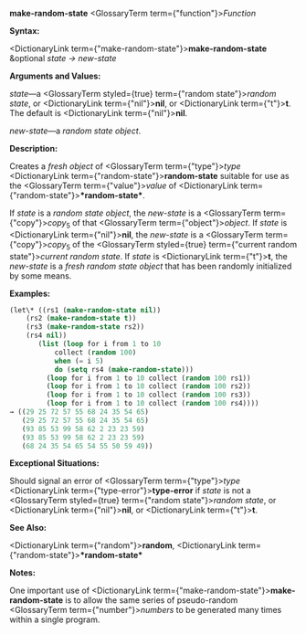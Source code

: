**make-random-state** <GlossaryTerm  term={"function"}><i>Function</i></GlossaryTerm> 



**Syntax:** 



<DictionaryLink  term={"make-random-state"}><b>make-random-state</b></DictionaryLink> &amp;optional *state → new-state* 



**Arguments and Values:** 



*state*—a <GlossaryTerm styled={true} term={"random state"}><i>random state</i></GlossaryTerm>, or <DictionaryLink  term={"nil"}><b>nil</b></DictionaryLink>, or <DictionaryLink  term={"t"}><b>t</b></DictionaryLink>. The default is <DictionaryLink  term={"nil"}><b>nil</b></DictionaryLink>. 



*new-state*—a *random state object*. 



**Description:** 



Creates a *fresh object* of <GlossaryTerm  term={"type"}><i>type</i></GlossaryTerm> <DictionaryLink  term={"random-state"}><b>random-state</b></DictionaryLink> suitable for use as the <GlossaryTerm  term={"value"}><i>value</i></GlossaryTerm> of <DictionaryLink  term={"random-state"}><b>\*random-state\*</b></DictionaryLink>. 



If *state* is a *random state object*, the *new-state* is a <GlossaryTerm  term={"copy"}><i>copy</i></GlossaryTerm><sub>5</sub> of that <GlossaryTerm  term={"object"}><i>object</i></GlossaryTerm>. If *state* is <DictionaryLink  term={"nil"}><b>nil</b></DictionaryLink>, the *new-state* is a <GlossaryTerm  term={"copy"}><i>copy</i></GlossaryTerm><sub>5</sub> of the <GlossaryTerm styled={true} term={"current random state"}><i>current random state</i></GlossaryTerm>. If *state* is <DictionaryLink  term={"t"}><b>t</b></DictionaryLink>, the *new-state* is a *fresh random state object* that has been randomly initialized by some means. 



**Examples:**
```lisp
(let\* ((rs1 (make-random-state nil)) 
	(rs2 (make-random-state t)) 
	(rs3 (make-random-state rs2)) 
	(rs4 nil)) 
       (list (loop for i from 1 to 10 
		   collect (random 100) 
		   when (= i 5) 
		   do (setq rs4 (make-random-state))) 
	     (loop for i from 1 to 10 collect (random 100 rs1)) 
	     (loop for i from 1 to 10 collect (random 100 rs2)) 
	     (loop for i from 1 to 10 collect (random 100 rs3)) 
	     (loop for i from 1 to 10 collect (random 100 rs4)))) 
→ ((29 25 72 57 55 68 24 35 54 65) 
   (29 25 72 57 55 68 24 35 54 65) 
   (93 85 53 99 58 62 2 23 23 59) 
   (93 85 53 99 58 62 2 23 23 59) 
   (68 24 35 54 65 54 55 50 59 49)) 
```
**Exceptional Situations:** 



Should signal an error of <GlossaryTerm  term={"type"}><i>type</i></GlossaryTerm> <DictionaryLink  term={"type-error"}><b>type-error</b></DictionaryLink> if *state* is not a <GlossaryTerm styled={true} term={"random state"}><i>random state</i></GlossaryTerm>, or <DictionaryLink  term={"nil"}><b>nil</b></DictionaryLink>, or <DictionaryLink  term={"t"}><b>t</b></DictionaryLink>. 



**See Also:** 



<DictionaryLink  term={"random"}><b>random</b></DictionaryLink>, <DictionaryLink  term={"random-state"}><b>\*random-state\*</b></DictionaryLink> 







 



 



**Notes:** 



One important use of <DictionaryLink  term={"make-random-state"}><b>make-random-state</b></DictionaryLink> is to allow the same series of pseudo-random <GlossaryTerm  term={"number"}><i>numbers</i></GlossaryTerm> to be generated many times within a single program. 



